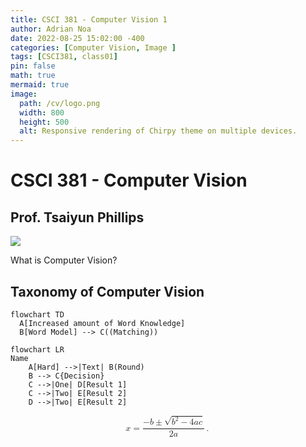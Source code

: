 ```yaml
---
title: CSCI 381 - Computer Vision 1
author: Adrian Noa
date: 2022-08-25 15:02:00 -400
categories: [Computer Vision, Image ]
tags: [CSCI381, class01]
pin: false
math: true
mermaid: true
image:
  path: /cv/logo.png
  width: 800
  height: 500
  alt: Responsive rendering of Chirpy theme on multiple devices.
---
```


# **CSCI 381 - Computer Vision**

## **Prof. Tsaiyun Phillips**

<img src="/break.png">

What is Computer Vision?


## Taxonomy of Computer Vision

```mermaid
flowchart TD
  A[Increased amount of Word Knowledge]
  B[Word Model] --> C((Matching))

```


























```mermaid
flowchart LR
Name
    A[Hard] -->|Text| B(Round)
    B --> C{Decision}
    C -->|One| D[Result 1]
    C -->|Two| E[Result 2]
    D -->|Two| E[Result 2]
```



<math xmlns="http://www.w3.org/1998/Math/MathML" display="block">
  <mi>x</mi>
  <mo>=</mo>
  <mrow data-mjx-texclass="ORD">
    <mfrac>
      <mrow>
        <mo>&#x2212;</mo>
        <mi>b</mi>
        <mo>&#xB1;</mo>
        <msqrt>
          <msup>
            <mi>b</mi>
            <mn>2</mn>
          </msup>
          <mo>&#x2212;</mo>
          <mn>4</mn>
          <mi>a</mi>
          <mi>c</mi>
        </msqrt>
      </mrow>
      <mrow>
        <mn>2</mn>
        <mi>a</mi>
      </mrow>
    </mfrac>
  </mrow>
  <mo>.</mo>
</math>